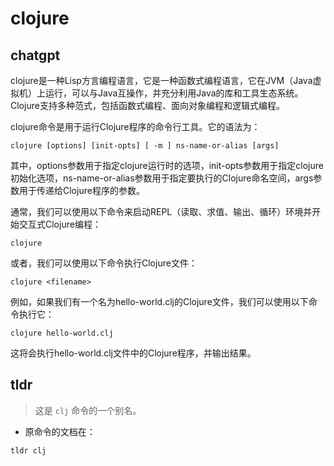 # clojure 
## chatgpt 
clojure是一种Lisp方言编程语言，它是一种函数式编程语言，它在JVM（Java虚拟机）上运行，可以与Java互操作，并充分利用Java的库和工具生态系统。Clojure支持多种范式，包括函数式编程、面向对象编程和逻辑式编程。

clojure命令是用于运行Clojure程序的命令行工具。它的语法为：

```
clojure [options] [init-opts] [ -m ] ns-name-or-alias [args]
```

其中，options参数用于指定clojure运行时的选项，init-opts参数用于指定clojure初始化选项，ns-name-or-alias参数用于指定要执行的Clojure命名空间，args参数用于传递给Clojure程序的参数。

通常，我们可以使用以下命令来启动REPL（读取、求值、输出、循环）环境并开始交互式Clojure编程：

```
clojure
```

或者，我们可以使用以下命令执行Clojure文件：

```
clojure <filename>
```

例如，如果我们有一个名为hello-world.clj的Clojure文件，我们可以使用以下命令执行它：

```
clojure hello-world.clj
```

这将会执行hello-world.clj文件中的Clojure程序，并输出结果。 

## tldr 
 
> 这是 `clj` 命令的一个别名。

- 原命令的文档在：

`tldr clj`

